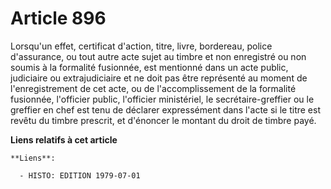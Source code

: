 # Article 896

Lorsqu'un effet, certificat d'action, titre, livre, bordereau, police d'assurance, ou tout autre acte sujet au timbre et non
enregistré ou non soumis à la formalité fusionnée, est mentionné dans un acte public, judiciaire ou extrajudiciaire et ne
doit pas être représenté au moment de l'enregistrement de cet acte, ou de l'accomplissement de la formalité fusionnée,
l'officier public, l'officier ministériel, le secrétaire-greffier ou le greffier en chef est tenu de déclarer expressément
dans l'acte si le titre est revêtu du timbre prescrit, et d'énoncer le montant du droit de timbre payé.

**Liens relatifs à cet article**

	**Liens**:

	  - HISTO: EDITION 1979-07-01
